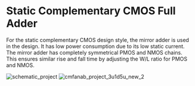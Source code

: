 # Static Complementary CMOS Full Adder

For the static complementary CMOS design style, the mirror adder is used in the design. It has low power consumption due to its low static current.
The mirror adder has completely symmetrical PMOS and NMOS chains. This ensures similar rise and fall time by adjusting the W/L ratio for PMOS and NMOS.

![schematic_project](https://user-images.githubusercontent.com/63168245/179583782-5abba100-3b53-4443-b177-cf6f5147c6a3.png)
![cmfanab_project_3u1d5u_new_2](https://user-images.githubusercontent.com/63168245/179584111-35f5d87a-8646-49c1-9c87-e1faceef566b.png)
